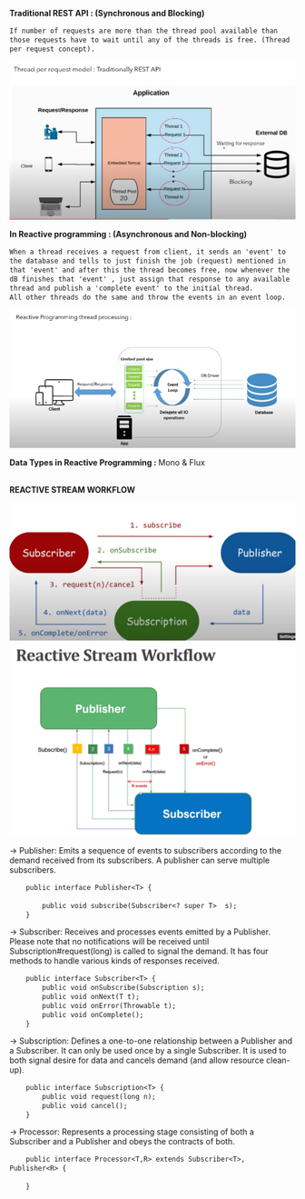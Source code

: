 <b> Traditional REST API :  (Synchronous and Blocking) </b>
	
	If number of requests are more than the thread pool available than those requests have to wait until any of the threads is free. (Thread per request concept).

![](images/REST.png)



<b> In Reactive programming :  (Asynchronous and Non-blocking) </b>
	
	When a thread receives a request from client, it sends an 'event' to the database and tells to just finish the job (request) mentioned in that 'event' and after this the thread becomes free, now whenever the dB finishes that 'event' , just assign that response to any available thread and publish a 'complete event' to the initial thread.
	All other threads do the same and throw the events in an event loop.

![](images/reactive.PNG)



<b> Data Types in Reactive Programming : </b> Mono & Flux  <br> <br>


<b> REACTIVE STREAM WORKFLOW </b>

![](images/flow.PNG)
![](images/flow2.PNG)

-> Publisher: Emits a sequence of events to subscribers according to the demand received from its subscribers. A publisher can serve multiple subscribers.

		public interface Publisher<T> { 
	
			public void subscribe(Subscriber<? super T>  s); 
		}
	

-> Subscriber: Receives and processes events emitted by a Publisher. Please note that no notifications will be received until Subscription#request(long) is called to signal the demand. It has four methods to handle various kinds of responses received.
	
		public interface Subscriber<T> { 
			public void onSubscribe(Subscription s);
			public void onNext(T t); 
			public void onError(Throwable t); 
			public void onComplete(); 
		}
		

-> Subscription: Defines a one-to-one relationship between a Publisher and a Subscriber. It can only be used once by a single Subscriber. It is used to both signal desire for data and cancels demand (and allow resource clean-up).
		
		public interface Subscription<T> { 
			public void request(long n); 
			public void cancel(); 
		}
		
-> Processor: Represents a processing stage consisting of both a Subscriber and a Publisher and obeys the contracts of both.
		
		public interface Processor<T,R> extends Subscriber<T>, Publisher<R> { 
		
		}
